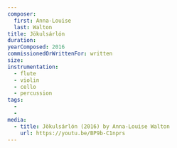 ```yaml
---
composer:
  first: Anna-Louise
  last: Walton
title: Jökulsárlón
duration:
yearComposed: 2016
commissionedOrWrittenFor: written
size:
instrumentation:
  - flute
  - violin
  - cello
  - percussion
tags:
  -
  -
media:
  - title: Jökulsárlón (2016) by Anna-Louise Walton
    url: https://youtu.be/BP9b-C1nprs
---
```

